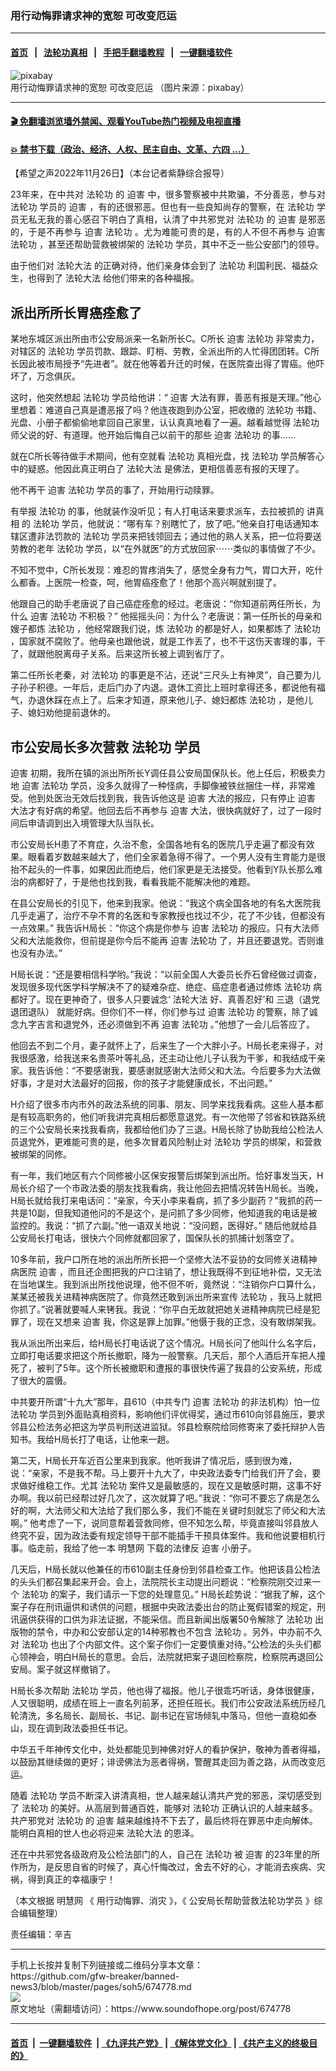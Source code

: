 ### 用行动悔罪请求神的宽恕 可改变厄运
------------------------

#### [首页](https://github.com/gfw-breaker/banned-news3/blob/master/README.md) &nbsp;&nbsp;|&nbsp;&nbsp; [法轮功真相](https://github.com/begood0513/basic/blob/master/README.md)  &nbsp;&nbsp;|&nbsp;&nbsp; [手把手翻墙教程](https://github.com/gfw-breaker/guides/wiki)  &nbsp;&nbsp;|&nbsp;&nbsp; [一键翻墙软件](https://github.com/gfw-breaker/nogfw/blob/master/README.md)  



<div><img alt="pixabay" src="https://img.soundofhope.org/2022-11/sunset-2754909__480-1669507256772.jpg"/>
<br/><figcaption class="caption">
 用行动悔罪请求神的宽恕 可改变厄运 （图片来源：pixabay）
</figcaption></div><hr/>

#### [ 🎬  免翻墙浏览墙外禁闻、观看YouTube热门视频及电视直播](https://github.com/gfw-breaker/HelloWorld)

#### [ 💥  禁书下载（政治、经济、人权、民主自由、文革、六四 ...）](https://github.com/gfw-breaker/books/blob/master/README.md)

<div><div class="Content__Wrapper sc-1bvya0-0 elmmKw article_body" itemprop="articleBody">
 <div id="post_place_1">
 </div>
 <p class="meta-top">
  <span class="meta">
   【希望之声2022年11月26日】（本台记者紫静综合报导）
  </span>
 </p>
 <p style="text-align:justify">
  23年来，在中共对
  <ok href="/term/968">
   法轮功
  </ok>
  的
  <ok href="/term/6834">
   迫害
  </ok>
  中，很多警察被中共欺骗，不分善恶，参与对
  <ok href="/term/968">
   法轮功
  </ok>
  学员的
  <ok href="/term/6834">
   迫害
  </ok>
  ，有的还很邪恶。但也有一些良知尚存的警察，在
  <ok href="/term/968">
   法轮功
  </ok>
  学员无私无我的善心感召下明白了真相，认清了中共邪党对
  <ok href="/term/968">
   法轮功
  </ok>
  的
  <ok href="/term/6834">
   迫害
  </ok>
  是邪恶的，于是不再参与
  <ok href="/term/6834">
   迫害
  </ok>
  <ok href="/term/968">
   法轮功
  </ok>
  。尤为难能可贵的是，有的人不但不再参与
  <ok href="/term/6834">
   迫害
  </ok>
  <ok href="/term/968">
   法轮功
  </ok>
  ，甚至还帮助营救被绑架的
  <ok href="/term/968">
   法轮功
  </ok>
  学员，其中不乏一些公安部门的领导。
 </p>
 <p>
  由于他们对
  <ok href="/term/8055">
   法轮大法
  </ok>
  的正确对待，他们亲身体会到了
  <ok href="/term/968">
   法轮功
  </ok>
  利国利民、福益众生，也得到了
  <ok href="/term/8055">
   法轮大法
  </ok>
  给他们带来的各种福报。
 </p>
 <h2>
  <strong>
   派出所所长胃癌痊愈了
  </strong>
 </h2>
 <p>
  某地东城区派出所由市公安局派来一名新所长C。C所长
  <ok href="/term/6834">
   迫害
  </ok>
  <ok href="/term/968">
   法轮功
  </ok>
  非常卖力，对辖区的
  <ok href="/term/968">
   法轮功
  </ok>
  学员罚款、跟踪、盯梢、劳教，全派出所的人忙得团团转。C所长因此被市局授予“先进者”。就在他等着升迁的时候，在医院查出得了胃癌。他吓坏了，万念俱灰。
 </p>
 <p>
  这时，他突然想起
  <ok href="/term/968">
   法轮功
  </ok>
  学员给他讲：“
  <ok href="/term/6834">
   迫害
  </ok>
  大法有罪，善恶有报是天理。”他心里想着：难道自己真是遭恶报了吗？他连夜跑到办公室，把收缴的
  <ok href="/term/968">
   法轮功
  </ok>
  书籍、光盘、小册子都偷偷地拿回自己家里，认认真真地看了一遍。越看越觉得
  <ok href="/term/968">
   法轮功
  </ok>
  师父说的好、有道理。他开始后悔自己以前干的那些
  <ok href="/term/6834">
   迫害
  </ok>
  <ok href="/term/968">
   法轮功
  </ok>
  的事……
 </p>
 <p>
  就在C所长等待做手术期间，他有空就看
  <ok href="/term/968">
   法轮功
  </ok>
  真相光盘，找
  <ok href="/term/968">
   法轮功
  </ok>
  学员解答心中的疑惑。他因此真正明白了
  <ok href="/term/8055">
   法轮大法
  </ok>
  是佛法，更相信善恶有报的天理了。
 </p>
 <p>
  他不再干
  <ok href="/term/6834">
   迫害
  </ok>
  <ok href="/term/968">
   法轮功
  </ok>
  学员的事了，开始用行动赎罪。
 </p>
 <p>
  有举报
  <ok href="/term/968">
   法轮功
  </ok>
  的事，他就装作没听见；有人打电话来要求派车，去拉被抓的
  <ok href="/term/9405">
   讲真相
  </ok>
  的
  <ok href="/term/968">
   法轮功
  </ok>
  学员，他就说：“哪有车？别瞎忙了，放了吧。”他亲自打电话通知本辖区遭非法罚款的
  <ok href="/term/968">
   法轮功
  </ok>
  学员来把钱领回去；通过他的熟人关系，把一位将要送劳教的老年
  <ok href="/term/968">
   法轮功
  </ok>
  学员，以“在外就医”的方式放回家⋯⋯类似的事情做了不少。
 </p>
 <p>
  不知不觉中，C所长发现：难忍的胃疼消失了，感觉全身有力气，胃口大开，吃什么都香。上医院一检查，呵，他胃癌痊愈了！他那个高兴啊就别提了。
 </p>
 <p>
  他跟自己的助手老唐说了自己癌症痊愈的经过。老唐说：“你知道前两任所长，为什么
  <ok href="/term/6834">
   迫害
  </ok>
  <ok href="/term/968">
   法轮功
  </ok>
  不积极？” 他摇摇头问：为什么？老唐说：第一任所长的母亲和嫂子都炼
  <ok href="/term/968">
   法轮功
  </ok>
  ，他经常跟我们说，炼
  <ok href="/term/968">
   法轮功
  </ok>
  的都是好人，如果都炼了
  <ok href="/term/968">
   法轮功
  </ok>
  ，国家就不腐败了。他母亲也跟他说，就是工作丢了，也不干这伤天害理的事，干了，就跟他脱离母子关系。后来这所长被上调到省厅了。
 </p>
 <p>
  第二任所长老秦，对
  <ok href="/term/968">
   法轮功
  </ok>
  的事更是不沾，还说“三尺头上有神灵”，自己要为儿子孙子积德。一年后，走后门办了内退。退休工资比上班时拿得还多，都说他有福气，办退休踩在点上了。后来才知道，原来他儿子、媳妇都炼
  <ok href="/term/968">
   法轮功
  </ok>
  ，是他儿子、媳妇劝他提前退休的。
 </p>
 <h2>
  <strong>
   市公安局长多次营救
   <ok href="/term/968">
    法轮功
   </ok>
   学员
  </strong>
 </h2>
 <p>
  <ok href="/term/6834">
   迫害
  </ok>
  初期，我所在镇的派出所所长Y调任县公安局国保队长。他上任后，积极卖力地
  <ok href="/term/6834">
   迫害
  </ok>
  <ok href="/term/968">
   法轮功
  </ok>
  学员，没多久就得了一种怪病，手脚像被铁丝捆住一样，非常难受。他到处医治无效后找到我，我告诉他这是
  <ok href="/term/6834">
   迫害
  </ok>
  大法的报应，只有停止
  <ok href="/term/6834">
   迫害
  </ok>
  大法才有好病的希望。他回去后不再参与
  <ok href="/term/6834">
   迫害
  </ok>
  大法，很快病就好了，过了一段时间后申请调到出入境管理大队当队长。
 </p>
 <p>
  市公安局长H患了不育症，久治不愈，全国各地有名的医院几乎走遍了都没有效果。眼看着岁数越来越大了，他们全家着急得不得了。一个男人没有生育能力是很抬不起头的一件事，如果因此而绝后，他们家更是无法接受。他看到Y队长那么难治的病都好了，于是他也找到我，看看我能不能解决他的难题。
 </p>
 <p>
  在县公安局长的引见下，他来到我家。他说：“我这个病全国各地的有名大医院我几乎走遍了，治疗不孕不育的名医和专家教授也找过不少，花了不少钱，但都没有一点效果。” 我告诉H局长：“你这个病是你参与
  <ok href="/term/6834">
   迫害
  </ok>
  <ok href="/term/968">
   法轮功
  </ok>
  的报应。只有大法师父和大法能救你，但前提是你今后不能再
  <ok href="/term/6834">
   迫害
  </ok>
  <ok href="/term/968">
   法轮功
  </ok>
  了，并且还要退党。否则谁也没有办法。”
 </p>
 <p>
  H局长说：“还是要相信科学哟。”我说：“以前全国人大委员长乔石曾经做过调查，发现很多现代医学科学解决不了的疑难杂症、绝症、癌症患者通过修炼
  <ok href="/term/968">
   法轮功
  </ok>
  病都好了。现在更神奇了，很多人只要诚念‘
  <ok href="/term/8055">
   法轮大法
  </ok>
  好、真善忍好’和
  <ok href="/term/812226">
   三退（退党退团退队）
  </ok>
  就能好病。但你们不一样，你们参与过
  <ok href="/term/6834">
   迫害
  </ok>
  <ok href="/term/968">
   法轮功
  </ok>
  的警察，除了诚念九字吉言和退党外，还必须做到不再
  <ok href="/term/6834">
   迫害
  </ok>
  <ok href="/term/968">
   法轮功
  </ok>
  。”他想了一会儿后答应了。
 </p>
 <p>
  他回去不到二个月，妻子就怀上了，后来生了一个大胖小子。H局长老来得子，对我很感激，给我送来名贵茶叶等礼品，还主动让他儿子认我为干爹，和我结成干亲家。我告诉他：“不要感谢我，要感谢就感谢大法师父和大法。今后要多为大法做好事，才是对大法最好的回报，你的孩子才能健康成长，不出问题。”
 </p>
 <p>
  H介绍了很多市内市外的政法系统的同事、朋友、同学来找我看病。这些人基本都是有较高职务的，他们听我讲完真相后都愿意退党。有一次他带了邻省和铁路系统的三个公安局长来找我看病，我都给他们办了三退。H局长除了协助我给公检法人员退党外，更难能可贵的是，他多次冒着风险制止对
  <ok href="/term/968">
   法轮功
  </ok>
  学员的绑架，和营救被绑架的同修。
 </p>
 <p>
  有一年，我们地区有六个同修被小区保安报警后绑架到派出所。恰好事发当天，H局长介绍了一个市政法委的朋友找我看病，我让他回去把情况转告H局长。当晚，H局长就给我打来电话问：“亲家，今天小李来看病，抓了多少副药？”我抓的药一共是10副，但我知道他问的不是这个，是问抓了多少同修，他知道我的电话是被监控的。我说：“抓了六副。”他一语双关地说：“没问题，医得好。” 随后他就给县公安局长打电话，很快六个同修就都回家了，国保队长的抓捕计划落空了。
 </p>
 <p>
  10多年前，我户口所在地的派出所所长把一个坚修大法不妥协的女同修关进精神病医院
  <ok href="/term/6834">
   迫害
  </ok>
  ，而且还企图把我的户口注销了，想让我既得不到征地补偿，又无法在当地谋生。我到派出所找他说理，他不但不听，竟然说：“注销你户口算什么，某某还被我关进精神病医院了。你竟然还敢到派出所来宣传
  <ok href="/term/968">
   法轮功
  </ok>
  ，我马上就把你抓了。”说著就要喊人来铐我。我说：“你平白无故就把她关进精神病院已经是犯罪了，现在又想来
  <ok href="/term/6834">
   迫害
  </ok>
  我，你这是罪上加罪。”他慑于我的正念，没有敢绑架我。
 </p>
 <p>
  我从派出所出来后，给H局长打电话说了这个情况。H局长问了他叫什么名字后，立即打电话要求把这个所长撤职，降为一般警察。几天后，那个人酒后开车把人撞死了，被判了5年。这个所长被撤职和遭报的事很快传遍了我县的公安系统，形成了很大的震慑。
 </p>
 <p>
  中共要开所谓“十九大”那年，县610（中共专门
  <ok href="/term/6834">
   迫害
  </ok>
  <ok href="/term/968">
   法轮功
  </ok>
  的非法机构）怕一位
  <ok href="/term/968">
   法轮功
  </ok>
  学员到外面贴真相资料，影响他们评优得奖，通过市610向邻县施压，要求邻县公检法务必把这为学员判刑送进监狱。邻县检察院给同修寄来了委托辩护人告知书。我给H局长打了电话，让他来一趟。
 </p>
 <p>
  第二天，H局长开车近百公里来到我家。他听我讲了情况后，感到很为难，说：“亲家，不是我不帮。马上要开十九大了，中央政法委专门给我们开了会，要求做好维稳工作。尤其
  <ok href="/term/968">
   法轮功
  </ok>
  案件又是最敏感的，现在又是敏感时期，这事不好办啊。我以前已经帮过好几次了，这次就算了吧。”我说：“你可不要忘了病是怎么好的啊，大法师父和大法给了我们那么多，我们不能在关键时刻就忘了师父和大法啊。” 他考虑了一下，说同意帮着营救同修，但不知怎么帮，毕竟直接叫邻县放人终究不妥，因为政法委有规定领导干部不能插手干预具体案件。我和他说要相机行事。临走前，我给了他一本
  <ok href="/term/28667">
   明慧网
  </ok>
  下载的法律反
  <ok href="/term/6834">
   迫害
  </ok>
  小册子。
 </p>
 <p>
  几天后，H局长就以他兼任的市610副主任身份到邻县检查工作。他把该县公检法的头头们都召集起来开会。会上，法院院长主动提出问题说：“检察院刚交过来一个
  <ok href="/term/968">
   法轮功
  </ok>
  的案子，我们请示一下您的处理意见。” H局长趁势说：“据我了解，这个案子存在刑讯逼供和诱供的问题，根据中央政法委出台的防止冤假错案的规定，刑讯逼供获得的口供为非法证据，不能采信。而且新闻出版署50令解除了
  <ok href="/term/968">
   法轮功
  </ok>
  出版物的禁令，中办和公安部认定的14种邪教也不包含
  <ok href="/term/968">
   法轮功
  </ok>
  。另外，中办前不久对
  <ok href="/term/968">
   法轮功
  </ok>
  也出了个内部文件。这个案子你们一定要慎重对待。”公检法的头头们都心领神会，明白H局长的意思。会后，法院就把案子退回检察院，检察院再退回公安局。案子就这样撤销了。
 </p>
 <p>
  H局长多次帮助
  <ok href="/term/968">
   法轮功
  </ok>
  学员，他也得了福报。他儿子很乖巧听话，身体很健康，人又很聪明，成绩在班上一直名列前茅，还担任班长。我们市公安政法系统历经几轮清洗，多名局长、副局长、书记、副书记在官场倾轧中落马，但他一直稳如泰山，现在调到政法委担任书记。
 </p>
 <p>
  中华五千年神传文化中，处处都能见到神佛对好人的看护保护，敬神为善者得福，以鼓励其继续做的更好；诽谤佛法为恶者得祸，警醒其走回为善之路，从而改变厄运。
 </p>
 <p>
  随着
  <ok href="/term/968">
   法轮功
  </ok>
  学员不断深入讲清真相，世人越来越认清共产党的邪恶，深切感受到了
  <ok href="/term/968">
   法轮功
  </ok>
  的美好。从高层到普通百姓，能够对
  <ok href="/term/968">
   法轮功
  </ok>
  正确认识的人越来越多。共产邪党对
  <ok href="/term/968">
   法轮功
  </ok>
  的
  <ok href="/term/6834">
   迫害
  </ok>
  越来越维持不下去了，最后终将在罪恶中走向解体。能明白真相的世人也必将迎来
  <ok href="/term/8055">
   法轮大法
  </ok>
  的恩泽。
 </p>
 <p>
  还在中共邪党各级政府及公检法部门的人，自己在
  <ok href="/term/968">
   法轮功
  </ok>
  被
  <ok href="/term/6834">
   迫害
  </ok>
  的23年里的所作所为，是反思自省的时候了，真心忏悔改过，舍去不好的心，才能消去疾病、灾祸，得到真正的幸福康宁！
 </p>
 <p>
  （本文根据
  <ok href="/term/28667">
   明慧网
  </ok>
  《
  <ok href="https://www.minghui.org/mh/articles/2022/11/26/%E7%94%A8%E8%A1%8C%E5%8A%A8%E6%82%94%E7%BD%AA%E3%80%81%E6%B6%88%E7%81%BE-452327.html">
   用行动悔罪、消灾
  </ok>
  》，《
  <ok href="https://www.minghui.org/mh/articles/2022/10/24/%E5%85%AC%E5%AE%89%E5%B1%80%E9%95%BF%E5%B8%AE%E5%8A%A9%E8%90%A5%E6%95%91%E6%B3%95%E8%BD%AE%E5%8A%9F%E5%AD%A6%E5%91%98-450614.html">
   公安局长帮助营救法轮功学员
  </ok>
  》综合编辑整理）
 </p>
 <p class="meta-btm">
  责任编辑：辛吉
 </p>
</div>
</div>
<hr/>
手机上长按并复制下列链接或二维码分享本文章：<br/>
https://github.com/gfw-breaker/banned-news3/blob/master/pages/soh5/674778.md <br/>
<a href='https://github.com/gfw-breaker/banned-news3/blob/master/pages/soh5/674778.md'><img src='https://github.com/gfw-breaker/banned-news3/blob/master/pages/soh5/674778.md.png'/></a> <br/>
原文地址（需翻墙访问）：https://www.soundofhope.org/post/674778


------------------------
#### [首页](https://github.com/gfw-breaker/banned-news3/blob/master/README.md) &nbsp;|&nbsp; [一键翻墙软件](https://github.com/gfw-breaker/nogfw/blob/master/README.md) &nbsp;| [《九评共产党》](https://github.com/gfw-breaker/9ping.md/blob/master/README.md#九评之一评共产党是什么) | [《解体党文化》](https://github.com/gfw-breaker/jtdwh.md/blob/master/README.md) | [《共产主义的终极目的》](https://github.com/gfw-breaker/gczydzjmd.md/blob/master/README.md)


<img src='http://gfw-breaker.win/banned-news3/pages/soh5/674778.md' width='0px' height='0px'/>